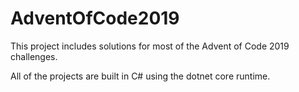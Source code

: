 # AdventOfCode2019
This project includes solutions for most of the Advent of Code 2019 challenges.

All of the projects are built in C# using the dotnet core runtime.
